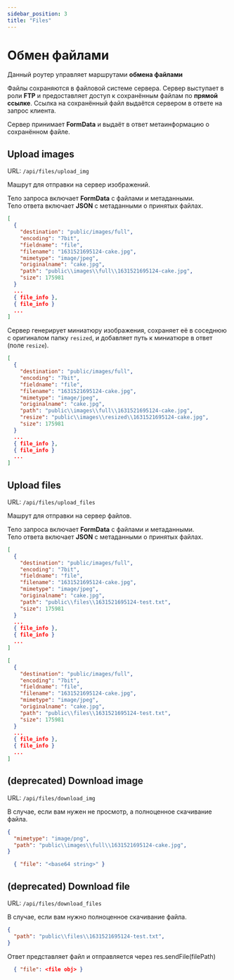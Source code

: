 ```yaml
---
sidebar_position: 3
title: "Files"
---
```


# Обмен файлами

Данный роутер управляет маршрутами **обмена файлами**  

Файлы сохраняются в файловой системе сервера. 
Сервер выступает в роли **FTP** и предоставляет доступ к сохранённым файлам по **прямой ссылке**. Ссылка на сохранённый файл выдаётся сервером в ответе на запрос клиента.  

Сервер принимает **FormData** и выдаёт в ответ метаинформацию о сохранённом файле. 

## Upload images

URL: `/api/files/upload_img`

Машрут для отправки на сервер изображений. 

Тело запроса включает **FormData** с файлами и метаданными.  
Тело ответа включает **JSON** c метаданными о принятых файлах.

```json title="[POST] request body"
[
  {
    "destination": "public/images/full",
    "encoding": "7bit",
    "fieldname": "file",
    "filename": "1631521695124-cake.jpg",
    "mimetype": "image/jpeg",
    "originalname": "cake.jpg",
    "path": "public\\images\\full\\1631521695124-cake.jpg",
    "size": 175981
  }
  ...
  { file_info },
  { file_info }
  ...
]
```

Сервер генерирует миниатюру изображения, сохраняет её в соседнюю с оригиналом папку `resized`, и добавляет путь к миниатюре в ответ (поле `resize`).

```json title="[POST] response body"
[
  {
    "destination": "public/images/full",
    "encoding": "7bit",
    "fieldname": "file",
    "filename": "1631521695124-cake.jpg",
    "mimetype": "image/jpeg",
    "originalname": "cake.jpg",
    "path": "public\\images\\full\\1631521695124-cake.jpg",
    "resize": "public\\images\\resized\\1631521695124-cake.jpg",
    "size": 175981
  }
  ...
  { file_info },
  { file_info }
  ...
]
```


## Upload files

URL: `/api/files/upload_files`

Машрут для отправки на сервер файлов.  

Тело запроса включает **FormData** с файлами и метаданными.  
Тело ответа включает **JSON** c метаданными о принятых файлах.

```json title="[POST] request body"
[
  {
    "destination": "public/images/full",
    "encoding": "7bit",
    "fieldname": "file",
    "filename": "1631521695124-cake.jpg",
    "mimetype": "image/jpeg",
    "originalname": "cake.jpg",
    "path": "public\\files\\1631521695124-test.txt",
    "size": 175981
  }
  ...
  { file_info },
  { file_info }
  ...
]
```

```json title="[POST] response body"
[
  {
    "destination": "public/images/full",
    "encoding": "7bit",
    "fieldname": "file",
    "filename": "1631521695124-cake.jpg",
    "mimetype": "image/jpeg",
    "originalname": "cake.jpg",
    "path": "public\\files\\1631521695124-test.txt",
    "size": 175981
  }
  ...
  { file_info },
  { file_info }
  ...
]
```

## (deprecated) Download image 

URL: `/api/files/download_img`

В случае, если вам нужен не просмотр, а полноценное скачивание файла.

```json title="[POST] request body"
{
  "mimetype": "image/png",
  "path": "public\\images\\full\\1631521695124-cake.jpg",
}
```

```json title="[POST] response body"
  { "file": "<base64 string>" }
```

## (deprecated) Download file

URL: `/api/files/download_files`

В случае, если вам нужно полноценное скачивание файла.  

```json title="[POST] request body"
{
  "path": "public\\files\\1631521695124-test.txt",
}
```

Ответ представляет файл и отправляется через res.sendFile(filePath) 

```json title="[POST] response body"
  { "file": <file obj> }
```